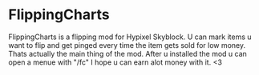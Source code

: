 # FlippingCharts
FlippingCharts is a flipping mod for Hypixel Skyblock.
U can mark items u want to flip and get pinged every time the item gets sold for low money. 
Thats actually the main thing of the mod. 
After u installed the mod u can open a menue with "/fc"
I hope u can earn alot money with it. 
<3
